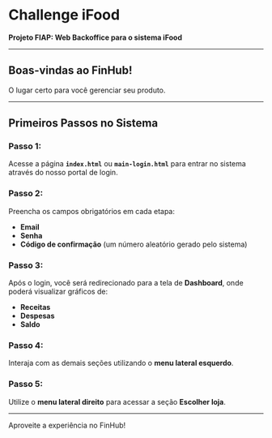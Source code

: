 # Challenge iFood
**Projeto FIAP: Web Backoffice para o sistema iFood**

---

## Boas-vindas ao FinHub!
O lugar certo para você gerenciar seu produto.

---

## Primeiros Passos no Sistema

### Passo 1:
Acesse a página **`index.html`** ou **`main-login.html`** para entrar no sistema através do nosso portal de login.

### Passo 2:
Preencha os campos obrigatórios em cada etapa:
- **Email**
- **Senha**
- **Código de confirmação** (um número aleatório gerado pelo sistema)

### Passo 3:
Após o login, você será redirecionado para a tela de **Dashboard**, onde poderá visualizar gráficos de:
- **Receitas**
- **Despesas**
- **Saldo**

### Passo 4:
Interaja com as demais seções utilizando o **menu lateral esquerdo**.

### Passo 5:
Utilize o **menu lateral direito** para acessar a seção **Escolher loja**.

---

Aproveite a experiência no FinHub!